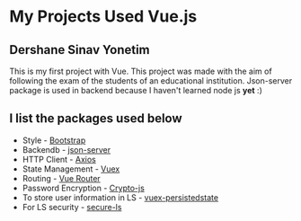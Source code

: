 # My Projects Used Vue.js

## Dershane Sinav Yonetim
 This is my first project with Vue. This project was made with the aim of following the exam of the students of an educational institution. Json-server package is used in backend because I haven't learned node js **yet** :)

I list the packages used below
----
- Style - [Bootstrap](https://getbootstrap.com/)
- Backendb - [json-server](https://github.com/typicode/json-server)
- HTTP Client - [Axios](https://axios-http.com/docs/intro)
- State Management - [Vuex](https://vuex.vuejs.org/)
- Routing - [Vue Router](https://router.vuejs.org/)
- Password Encryption - [Crypto-js](https://www.npmjs.com/package/crypto-js)
- To store user information in LS - [vuex-persistedstate](https://www.npmjs.com/package/vuex-persistedstate)
- For LS security - [secure-ls](https://www.npmjs.com/package/secure-ls)
